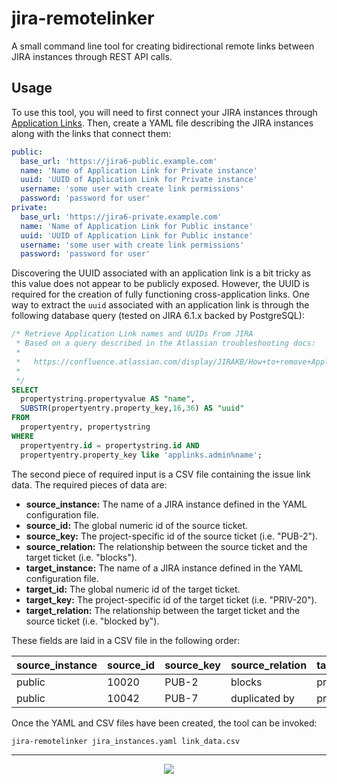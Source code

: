# jira-remotelinker

A small command line tool for creating bidirectional remote links between JIRA instances through REST API calls.

## Usage

To use this tool, you will need to first connect your JIRA instances through [Application Links](https://confluence.atlassian.com/display/JIRA/Linking+to+Another+Application).
Then, create a YAML file describing the JIRA instances along with the links that connect them:

```yaml
public:
  base_url: 'https://jira6-public.example.com'
  name: 'Name of Application Link for Private instance'
  uuid: 'UUID of Application Link for Private instance'
  username: 'some user with create link permissions'
  password: 'password for user'
private:
  base_url: 'https://jira6-private.example.com'
  name: 'Name of Application Link for Public instance'
  uuid: 'UUID of Application Link for Public instance'
  username: 'some user with create link permissions'
  password: 'password for user'
```

Discovering the UUID associated with an application link is a bit tricky as this value does not appear to be publicly exposed.
However, the UUID is required for the creation of fully functioning cross-application links.
One way to extract the `uuid` associated with an application link is through the following database query (tested on JIRA 6.1.x backed by PostgreSQL):

```sql
/* Retrieve Application Link names and UUIDs From JIRA
 * Based on a query described in the Atlassian troubleshooting docs:
 *
 *   https://confluence.atlassian.com/display/JIRAKB/How+to+remove+Application+link+directly+through+database
 *
 */
SELECT
  propertystring.propertyvalue AS "name",
  SUBSTR(propertyentry.property_key,16,36) AS "uuid"
FROM
  propertyentry, propertystring
WHERE
  propertyentry.id = propertystring.id AND
  propertyentry.property_key like 'applinks.admin%name';

```

The second piece of required input is a CSV file containing the issue link data.
The required pieces of data are:

  - **source_instance:** The name of a JIRA instance defined in the YAML configuration file.
  - **source_id:** The global numeric id of the source ticket.
  - **source_key:** The project-specific id of the source ticket (i.e. "PUB-2").
  - **source_relation:** The relationship between the source ticket and the target ticket (i.e. "blocks").
  - **target_instance:** The name of a JIRA instance defined in the YAML configuration file.
  - **target_id:** The global numeric id of the target ticket.
  - **target_key:** The project-specific id of the target ticket (i.e. "PRIV-20").
  - **target_relation:** The relationship between the target ticket and the source ticket (i.e. "blocked by").

These fields are laid in a CSV file in the following order:

source_instance | source_id | source_key | source_relation | target_instance | target_id | target_key | target_relation
--- | --- | --- | --- | --- | --- | --- | ---
public | 10020 | PUB-2 | blocks | private | 11234 | PRIV-20 | blocked by
public | 10042 | PUB-7 | duplicated by | private | 11555 | PRIV-42 | duplicates


Once the YAML and CSV files have been created, the tool can be invoked:

    jira-remotelinker jira_instances.yaml link_data.csv

---
<p align="center">
  <img src="http://i.imgur.com/iDFAxAM.jpg" />
</p>
